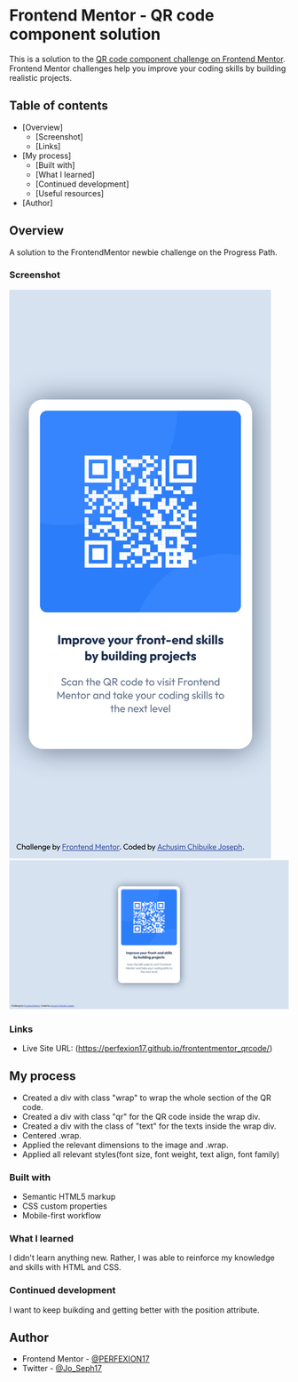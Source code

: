 # Frontend Mentor - QR code component solution

This is a solution to the [QR code component challenge on Frontend Mentor](https://www.frontendmentor.io/challenges/qr-code-component-iux_sIO_H). Frontend Mentor challenges help you improve your coding skills by building realistic projects.

## Table of contents

- [Overview]
  - [Screenshot]
  - [Links]
- [My process] 
  - [Built with]
  - [What I learned]
  - [Continued development]
  - [Useful resources]
- [Author]


## Overview

A solution to the FrontendMentor newbie challenge on the Progress Path.

### Screenshot

![image of mobile solution](assets/images/mobile_soln.png)
![image of web solution](assets/images/web_soln.png)


### Links

- Live Site URL: (https://perfexion17.github.io/frontentmentor_qrcode/)

## My process

- Created a div with class "wrap" to wrap the whole section of the QR code.
- Created a div with class "qr" for the QR code inside the wrap div.
- Created a div with the class of "text" for the texts inside the wrap div.
- Centered .wrap.
- Applied the relevant dimensions to the image and .wrap.
- Applied all relevant styles(font size, font weight, text align, font family)

### Built with

- Semantic HTML5 markup
- CSS custom properties
- Mobile-first workflow


### What I learned

I didn't learn anything new. Rather, I was able to reinforce my knowledge and skills with HTML and CSS.


### Continued development

I want to keep buikding and getting better with the position attribute.


## Author

- Frontend Mentor - [@PERFEXION17](https://www.frontendmentor.io/profile/PERFEXION17)
- Twitter - [@Jo_Seph17](https://www.x.com/Jo_Seph17)